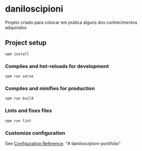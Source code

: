 # daniloscipioni

Projeto criado para colocar em prática alguns dos conhecimentos adquiridos
## Project setup
```
npm install
```

### Compiles and hot-reloads for development
```
npm run serve
```

### Compiles and minifies for production
```
npm run build
```

### Lints and fixes files
```
npm run lint
```

### Customize configuration
See [Configuration Reference](https://cli.vuejs.org/config/).
"# daniloscipioni-portifolio" 
